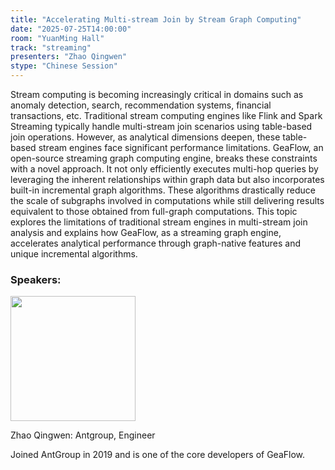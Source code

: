 ```yaml
---
title: "Accelerating Multi-stream Join by Stream Graph Computing"
date: "2025-07-25T14:00:00"
room: "YuanMing Hall"
track: "streaming"
presenters: "Zhao Qingwen"
stype: "Chinese Session"
---
```


Stream computing is becoming increasingly critical in domains such as anomaly detection, search, recommendation systems, financial transactions, etc. Traditional stream computing engines like Flink and Spark Streaming typically handle multi-stream join scenarios using table-based join operations. However, as analytical dimensions deepen, these table-based stream engines face significant performance limitations. GeaFlow, an open-source streaming graph computing engine, breaks these constraints with a novel approach. It not only efficiently executes multi-hop queries by leveraging the inherent relationships within graph data but also incorporates built-in incremental graph algorithms. These algorithms drastically reduce the scale of subgraphs involved in computations while still delivering results equivalent to those obtained from full-graph computations. This topic explores the limitations of traditional stream engines in multi-stream join analysis and explains how GeaFlow, as a streaming graph engine, accelerates analytical performance through graph-native features and unique incremental algorithms.

### Speakers:


<img src="https://sessionize.com/image/b616-400o400o1-G8HEVFg7VaTfKEYWtC3oA7.jpg" width="200" /><br/>

Zhao Qingwen: Antgroup, Engineer

Joined AntGroup in 2019 and is one of the core developers of GeaFlow.